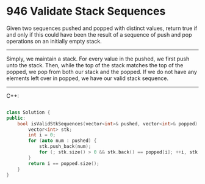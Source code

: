 946 Validate Stack Sequences
============================

Given two sequences pushed and popped with distinct values, return true if and
only if this could have been the result of a sequence of push and pop
operations on an initially empty stack.

---

Simply, we maintain a stack. For every value in the pushed, we first push unto
the stack. Then, while the top of the stack matches the top of the popped, we
pop from both our stack and the popped. If we do not have any elements left
over in popped, we have our valid stack sequence.

---

C++:

```cpp

class Solution {
public:
    bool isValidStkSequences(vector<int>& pushed, vector<int>& popped) {
        vector<int> stk;
        int i = 0;
        for (auto num : pushed) {
            stk.push_back(num);
            for (; stk.size() > 0 && stk.back() == popped[i]; ++i, stk.erase(stk.end()-1));
        }
        return i == popped.size();
    }
}
```


